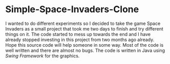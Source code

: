# Simple-Space-Invaders-Clone

I wanted to do different experiments so I decided to take the game Space Invaders as a small project that took me two days to finish and try different things on it. The code started to mess up towards the end and I have already stopped investing in this project from two months ago already. Hope this source code will help someone in some way. Most of the code is well written and there are almost no bugs. The code is written in Java using *Swing Framework* for the graphics.
